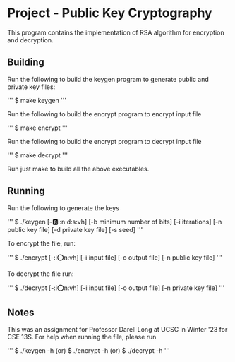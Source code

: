 # Project - Public Key Cryptography

This program contains the implementation of RSA algorithm for encryption and decryption.

## Building 

Run the following to build the keygen program to generate public and private key files:


'''
$ make keygen
'''


Run the following to build the encrypt program to encrypt input file


'''
$ make encrypt 
'''


Run the following to build the encrypt program to decrypt input file


'''
$ make decrypt 
'''

Run just make to build all the above executables.

## Running

Run the following to generate the keys

'''
$ ./keygen [-:b:i:n:d:s:vh] [-b minimum number of bits] [-i iterations] [-n public key file] [-d private key file] [-s seed]
'''

To encrypt the file, run:

'''
$ ./encrypt [-:i:o:n:vh] [-i input file] [-o output file] [-n public key file]
'''

To decrypt the file run:

'''
$ ./decrypt [-:i:o:n:vh] [-i input file] [-o output file] [-n private key file]
'''


## Notes

This was an assignment for Professor Darell Long at UCSC in Winter '23 for CSE 13S. For help when running the file, please run


'''
$ ./keygen -h  (or)   $ ./encrypt -h (or)  $ ./decrypt -h
'''
